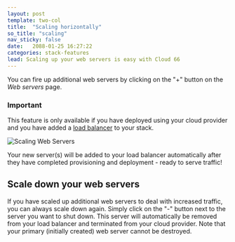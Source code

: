 ```yaml
---
layout: post
template: two-col
title:  "Scaling horizontally"
so_title: "scaling"
nav_sticky: false
date:   2088-01-25 16:27:22
categories: stack-features
lead: Scaling up your web servers is easy with Cloud 66
---
```


You can fire up additional web servers by clicking on the "+" button on the <i>Web servers</i> page.

<div class="notice">
		<h3>Important</h3>
		<p>This feature is only available if you have deployed using your cloud provider and you have added a <a href="/stack-features/load-balancers.html">load balancer</a> to your stack.</p>
</div>

![Scaling Web Servers](http://cdn.cloud66.com.s3.amazonaws.com/images/help/server_scaling.png)

Your new server(s) will be added to your load balancer automatically after they have completed provisioning and deployment - ready to serve traffic!

## Scale down your web servers
If you have scaled up additional web servers to deal with increased traffic, you can always scale down again. Simply click on the "-" button next to the server you want to shut down. This server will automatically be removed from your load balancer and terminated from your cloud provider.
Note that your primary (initially created) web server cannot be destroyed.
